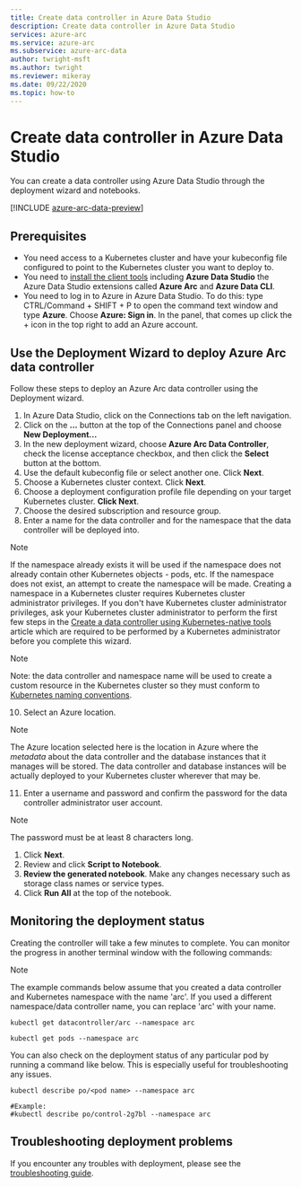 ```yaml
---
title: Create data controller in Azure Data Studio
description: Create data controller in Azure Data Studio
services: azure-arc
ms.service: azure-arc
ms.subservice: azure-arc-data
author: twright-msft
ms.author: twright
ms.reviewer: mikeray
ms.date: 09/22/2020
ms.topic: how-to
---
```


# Create data controller in Azure Data Studio

You can create a data controller using Azure Data Studio through the deployment wizard and notebooks.

[!INCLUDE [azure-arc-data-preview](../../../includes/azure-arc-data-preview.md)]

## Prerequisites

- You need access to a Kubernetes cluster and have your kubeconfig file configured to point to the Kubernetes cluster you want to deploy to.
- You need to [install the client tools](install-client-tools.md) including **Azure Data Studio** the Azure Data Studio extensions called **Azure Arc** and **Azure Data CLI**.
- You need to log in to Azure in Azure Data Studio.  To do this: type CTRL/Command + SHIFT + P to open the command text window and type **Azure**.  Choose **Azure: Sign in**.   In the panel, that comes up click the + icon in the top right to add an Azure account.

## Use the Deployment Wizard to deploy Azure Arc data controller

Follow these steps to deploy an Azure Arc data controller using the Deployment wizard.

1. In Azure Data Studio, click on the Connections tab on the left navigation.
2. Click on the **...** button at the top of the Connections panel and choose **New Deployment...**
3. In the new deployment wizard, choose **Azure Arc Data Controller**, check the license acceptance checkbox, and then click the **Select** button at the bottom.
4. Use the default kubeconfig file or select another one.  Click **Next**.
5. Choose a Kubernetes cluster context. Click **Next**.
6. Choose a deployment configuration profile file depending on your target Kubernetes cluster. **Click Next**.
8. Choose the desired subscription and resource group.
9. Enter a name for the data controller and for the namespace that the data controller will be deployed into.  

> [!NOTE]
> If the namespace already exists it will be used if the namespace does not already contain other Kubernetes objects - pods, etc.  If the namespace does not exist, an attempt to create the namespace will be made.  Creating a namespace in a Kubernetes cluster requires Kubernetes cluster administrator privileges.  If you don't have Kubernetes cluster administrator privileges, ask your Kubernetes cluster administrator to perform the first few steps in the [Create a data controller using Kubernetes-native tools](./create-data-controller-using-k8s-native-tools.md) article which are required to be performed by a Kubernetes administrator before you complete this wizard.

> [!NOTE]
> Note: the data controller and namespace name will be used to create a custom resource in the Kubernetes cluster so they must conform to [Kubernetes naming conventions](https://kubernetes.io/docs/concepts/overview/working-with-objects/names/#names).

10. Select an Azure location.
   
> [!NOTE]
> The Azure location selected here is the location in Azure where the *metadata* about the data controller and the database instances that it manages will be stored.  The data controller and database instances will be actually deployed to your Kubernetes cluster wherever that may be.

11.  Enter a username and password and confirm the password for the data controller administrator user account.

> [!NOTE]
> The password must be at least 8 characters long.

1.  Click **Next**.
2.  Review and click **Script to Notebook**.
3.  **Review the generated notebook**.  Make any changes necessary such as storage class names or service types.
4.  Click **Run All** at the top of the notebook.

## Monitoring the deployment status

Creating the controller will take a few minutes to complete. You can monitor the progress in another terminal window with the following commands:

> [!NOTE]
>  The example commands below assume that you created a data controller and Kubernetes namespace with the name 'arc'.  If you used a different namespace/data controller name, you can replace 'arc' with your name.

```console
kubectl get datacontroller/arc --namespace arc
```

```console
kubectl get pods --namespace arc
```

You can also check on the deployment status of any particular pod by running a command like below.  This is especially useful for troubleshooting any issues.

```console
kubectl describe po/<pod name> --namespace arc

#Example:
#kubectl describe po/control-2g7bl --namespace arc
```

## Troubleshooting deployment problems

If you encounter any troubles with deployment, please see the [troubleshooting guide](troubleshoot-guide.md).
